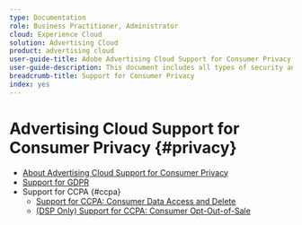 ```yaml
---
type: Documentation
role: Business Practitioner, Administrator
cloud: Experience Cloud
solution: Advertising Cloud
product: advertising cloud
user-guide-title: Adobe Advertising Cloud Support for Consumer Privacy
user-guide-description: This document includes all types of security and privacy controls that Advertising Cloud provides to help advertiser customers comply with consumer privacy laws.
breadcrumb-title: Support for Consumer Privacy
index: yes
---
```


# Advertising Cloud Support for Consumer Privacy {#privacy}

+ [About Advertising Cloud Support for Consumer Privacy](/help/privacy/home.md)
+ [Support for GDPR](/help/privacy/ad-cloud-gdpr.md)
+ Support for CCPA {#ccpa}
    + [Support for CCPA: Consumer Data Access and Delete](/help/privacy/ad-cloud-ccpa-access-delete.md)
    + [(DSP Only) Support for CCPA: Consumer Opt-Out-of-Sale](/help/privacy/ad-cloud-ccpa-opt-out-of-sale.md)
